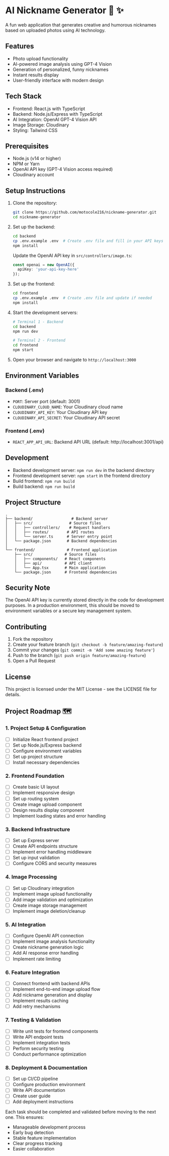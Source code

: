 # AI Nickname Generator 📸 ✨

A fun web application that generates creative and humorous nicknames based on uploaded photos using AI technology.

## Features

- Photo upload functionality
- AI-powered image analysis using GPT-4 Vision
- Generation of personalized, funny nicknames
- Instant results display
- User-friendly interface with modern design

## Tech Stack

- Frontend: React.js with TypeScript
- Backend: Node.js/Express with TypeScript
- AI Integration: OpenAI GPT-4 Vision API
- Image Storage: Cloudinary
- Styling: Tailwind CSS

## Prerequisites

- Node.js (v14 or higher)
- NPM or Yarn
- OpenAI API key (GPT-4 Vision access required)
- Cloudinary account

## Setup Instructions

1. Clone the repository:
   ```bash
   git clone https://github.com/motocole216/nickname-generator.git
   cd nickname-generator
   ```

2. Set up the backend:
   ```bash
   cd backend
   cp .env.example .env  # Create .env file and fill in your API keys
   npm install
   ```

   Update the OpenAI API key in `src/controllers/image.ts`:
   ```typescript
   const openai = new OpenAI({
     apiKey: 'your-api-key-here'
   });
   ```

3. Set up the frontend:
   ```bash
   cd frontend
   cp .env.example .env  # Create .env file and update if needed
   npm install
   ```

4. Start the development servers:
   ```bash
   # Terminal 1 - Backend
   cd backend
   npm run dev

   # Terminal 2 - Frontend
   cd frontend
   npm start
   ```

5. Open your browser and navigate to `http://localhost:3000`

## Environment Variables

### Backend (.env)
- `PORT`: Server port (default: 3001)
- `CLOUDINARY_CLOUD_NAME`: Your Cloudinary cloud name
- `CLOUDINARY_API_KEY`: Your Cloudinary API key
- `CLOUDINARY_API_SECRET`: Your Cloudinary API secret

### Frontend (.env)
- `REACT_APP_API_URL`: Backend API URL (default: http://localhost:3001/api)

## Development

- Backend development server: `npm run dev` in the backend directory
- Frontend development server: `npm start` in the frontend directory
- Build frontend: `npm run build`
- Build backend: `npm run build`

## Project Structure

```
.
├── backend/                 # Backend server
│   ├── src/                # Source files
│   │   ├── controllers/    # Request handlers
│   │   ├── routes/        # API routes
│   │   └── server.ts      # Server entry point
│   └── package.json       # Backend dependencies
│
└── frontend/              # Frontend application
    ├── src/              # Source files
    │   ├── components/   # React components
    │   ├── api/          # API client
    │   └── App.tsx       # Main application
    └── package.json      # Frontend dependencies
```

## Security Note

The OpenAI API key is currently stored directly in the code for development purposes. In a production environment, this should be moved to environment variables or a secure key management system.

## Contributing

1. Fork the repository
2. Create your feature branch (`git checkout -b feature/amazing-feature`)
3. Commit your changes (`git commit -m 'Add some amazing feature'`)
4. Push to the branch (`git push origin feature/amazing-feature`)
5. Open a Pull Request

## License

This project is licensed under the MIT License - see the LICENSE file for details.

## Project Roadmap 🗺️

### 1. Project Setup & Configuration
- [ ] Initialize React frontend project
- [ ] Set up Node.js/Express backend
- [ ] Configure environment variables
- [ ] Set up project structure
- [ ] Install necessary dependencies

### 2. Frontend Foundation
- [ ] Create basic UI layout
- [ ] Implement responsive design
- [ ] Set up routing system
- [ ] Create image upload component
- [ ] Design results display component
- [ ] Implement loading states and error handling

### 3. Backend Infrastructure
- [ ] Set up Express server
- [ ] Create API endpoints structure
- [ ] Implement error handling middleware
- [ ] Set up input validation
- [ ] Configure CORS and security measures

### 4. Image Processing
- [ ] Set up Cloudinary integration
- [ ] Implement image upload functionality
- [ ] Add image validation and optimization
- [ ] Create image storage management
- [ ] Implement image deletion/cleanup

### 5. AI Integration
- [ ] Configure OpenAI API connection
- [ ] Implement image analysis functionality
- [ ] Create nickname generation logic
- [ ] Add AI response error handling
- [ ] Implement rate limiting

### 6. Feature Integration
- [ ] Connect frontend with backend APIs
- [ ] Implement end-to-end image upload flow
- [ ] Add nickname generation and display
- [ ] Implement results caching
- [ ] Add retry mechanisms

### 7. Testing & Validation
- [ ] Write unit tests for frontend components
- [ ] Write API endpoint tests
- [ ] Implement integration tests
- [ ] Perform security testing
- [ ] Conduct performance optimization

### 8. Deployment & Documentation
- [ ] Set up CI/CD pipeline
- [ ] Configure production environment
- [ ] Write API documentation
- [ ] Create user guide
- [ ] Add deployment instructions

Each task should be completed and validated before moving to the next one. This ensures:
- Manageable development process
- Early bug detection
- Stable feature implementation
- Clear progress tracking
- Easier collaboration


